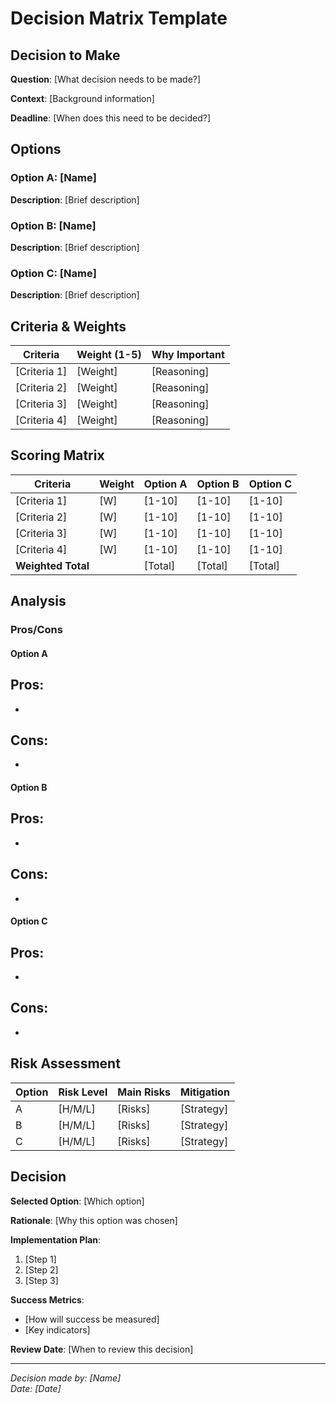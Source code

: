# Decision Matrix Template

## Decision to Make

**Question**: [What decision needs to be made?]

**Context**: [Background information]

**Deadline**: [When does this need to be decided?]

## Options

### Option A: [Name]
**Description**: [Brief description]

### Option B: [Name]
**Description**: [Brief description]

### Option C: [Name]
**Description**: [Brief description]

## Criteria & Weights

| Criteria | Weight (1-5) | Why Important |
|----------|--------------|---------------|
| [Criteria 1] | [Weight] | [Reasoning] |
| [Criteria 2] | [Weight] | [Reasoning] |
| [Criteria 3] | [Weight] | [Reasoning] |
| [Criteria 4] | [Weight] | [Reasoning] |

## Scoring Matrix

| Criteria | Weight | Option A | Option B | Option C |
|----------|--------|----------|----------|----------|
| [Criteria 1] | [W] | [1-10] | [1-10] | [1-10] |
| [Criteria 2] | [W] | [1-10] | [1-10] | [1-10] |
| [Criteria 3] | [W] | [1-10] | [1-10] | [1-10] |
| [Criteria 4] | [W] | [1-10] | [1-10] | [1-10] |
| **Weighted Total** | | [Total] | [Total] | [Total] |

## Analysis

### Pros/Cons

#### Option A
**Pros**:
- 
- 

**Cons**:
- 
- 

#### Option B
**Pros**:
- 
- 

**Cons**:
- 
- 

#### Option C
**Pros**:
- 
- 

**Cons**:
- 
- 

## Risk Assessment

| Option | Risk Level | Main Risks | Mitigation |
|--------|------------|------------|------------|
| A | [H/M/L] | [Risks] | [Strategy] |
| B | [H/M/L] | [Risks] | [Strategy] |
| C | [H/M/L] | [Risks] | [Strategy] |

## Decision

**Selected Option**: [Which option]

**Rationale**: [Why this option was chosen]

**Implementation Plan**:
1. [Step 1]
2. [Step 2]
3. [Step 3]

**Success Metrics**:
- [How will success be measured]
- [Key indicators]

**Review Date**: [When to review this decision]

---

*Decision made by: [Name]*  
*Date: [Date]*
